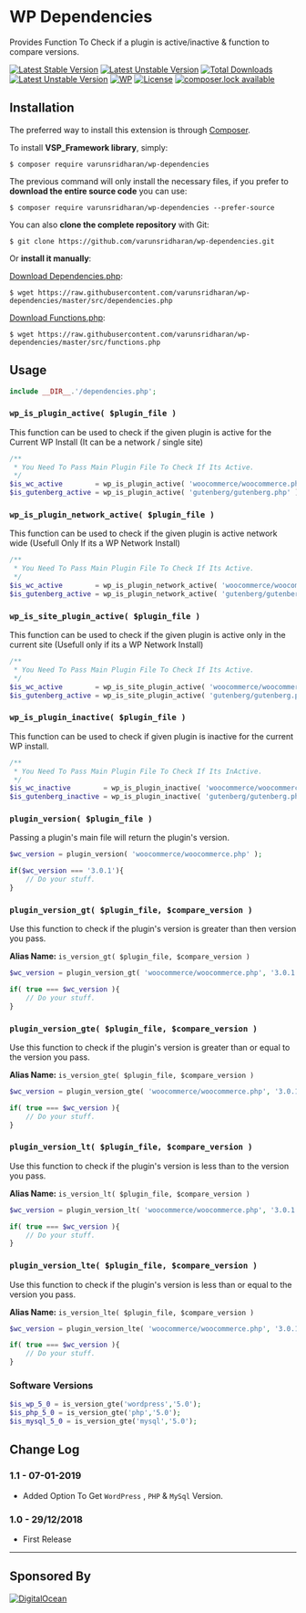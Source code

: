 # WP Dependencies
Provides Function To Check if a plugin is active/inactive & function to compare versions.

[![Latest Stable Version](https://poser.pugx.org/varunsridharan/wp-dependencies/version)](https://packagist.org/packages/varunsridharan/wp-dependencies)
[![Latest Unstable Version](https://poser.pugx.org/varunsridharan/wp-dependencies/v/unstable)](https://packagist.org/packages/varunsridharan/wp-dependencies)
[![Total Downloads](https://poser.pugx.org/varunsridharan/wp-dependencies/downloads)](https://packagist.org/packages/varunsridharan/wp-dependencies)
[![Latest Unstable Version](https://poser.pugx.org/varunsridharan/wp-dependencies/v/unstable)](//packagist.org/packages/varunsridharan/wp-dependencies)
[![WP](https://img.shields.io/badge/WordPress-Standar-1abc9c.svg)](https://github.com/WordPress-Coding-Standards/WordPress-Coding-Standards/)
[![License](https://poser.pugx.org/varunsridharan/wp-dependencies/license)](https://packagist.org/packages/varunsridharan/wp-dependencies)
[![composer.lock available](https://poser.pugx.org/varunsridharan/wp-dependencies/composerlock)](https://packagist.org/packages/varunsridharan/wp-dependencies)

## Installation
The preferred way to install this extension is through [Composer](http://getcomposer.org/download/).

To install **VSP_Framework library**, simply:

    $ composer require varunsridharan/wp-dependencies

The previous command will only install the necessary files, if you prefer to **download the entire source code** you can use:

    $ composer require varunsridharan/wp-dependencies --prefer-source

You can also **clone the complete repository** with Git:

    $ git clone https://github.com/varunsridharan/wp-dependencies.git

Or **install it manually**:

   [Download Dependencies.php](https://raw.githubusercontent.com/varunsridharan/wp-dependencies/master/src/dependencies.php):
    
    $ wget https://raw.githubusercontent.com/varunsridharan/wp-dependencies/master/src/dependencies.php
   
   [Download Functions.php](https://raw.githubusercontent.com/varunsridharan/wp-dependencies/master/src/functions.php):
    
    $ wget https://raw.githubusercontent.com/varunsridharan/wp-dependencies/master/src/functions.php

## Usage

```php
include __DIR__.'/dependencies.php';
```

### `wp_is_plugin_active( $plugin_file )`
This function can be used to check if the given plugin is active for the Current WP Install (It can be a network / single site)
```php
/**
 * You Need To Pass Main Plugin File To Check If Its Active.
 */
$is_wc_active        = wp_is_plugin_active( 'woocommerce/woocommerce.php' );
$is_gutenberg_active = wp_is_plugin_active( 'gutenberg/gutenberg.php' );
```

### `wp_is_plugin_network_active( $plugin_file )`
This function can be used to check if the given plugin is active network wide (Usefull Only If its a WP Network Install)
```php
/**
 * You Need To Pass Main Plugin File To Check If Its Active.
 */
$is_wc_active        = wp_is_plugin_network_active( 'woocommerce/woocommerce.php' );
$is_gutenberg_active = wp_is_plugin_network_active( 'gutenberg/gutenberg.php' );
```

### `wp_is_site_plugin_active( $plugin_file )`
This function can be used to check if the given plugin is active only in the current site (Usefull only if its a WP Network Install)
```php
/**
 * You Need To Pass Main Plugin File To Check If Its Active.
 */
$is_wc_active        = wp_is_site_plugin_active( 'woocommerce/woocommerce.php' );
$is_gutenberg_active = wp_is_site_plugin_active( 'gutenberg/gutenberg.php' );
```

### `wp_is_plugin_inactive( $plugin_file )`
This function can be used to check if given plugin is inactive for the current WP install.
```php
/**
 * You Need To Pass Main Plugin File To Check If Its InActive.
 */
$is_wc_inactive        = wp_is_plugin_inactive( 'woocommerce/woocommerce.php' );
$is_gutenberg_inactive = wp_is_plugin_inactive( 'gutenberg/gutenberg.php' );
```

### `plugin_version( $plugin_file )`
Passing a plugin's main file will return the plugin's version.
```php
$wc_version = plugin_version( 'woocommerce/woocommerce.php' );

if($wc_version === '3.0.1'){
    // Do your stuff.
}
```

### `plugin_version_gt( $plugin_file, $compare_version )`
Use this function to check if the plugin's version is greater than then version you pass.

**Alias Name:** `is_version_gt( $plugin_file, $compare_version )`

```php
$wc_version = plugin_version_gt( 'woocommerce/woocommerce.php', '3.0.1' );

if( true === $wc_version ){
    // Do your stuff.
}
```

### `plugin_version_gte( $plugin_file, $compare_version )`
Use this function to check if the plugin's version is greater than or equal to the version you pass.

**Alias Name:** `is_version_gte( $plugin_file, $compare_version )`

```php
$wc_version = plugin_version_gte( 'woocommerce/woocommerce.php', '3.0.1' );

if( true === $wc_version ){
    // Do your stuff.
}
```

### `plugin_version_lt( $plugin_file, $compare_version )`
Use this function to check if the plugin's version is less than to the version you pass.

**Alias Name:** `is_version_lt( $plugin_file, $compare_version )`

```php
$wc_version = plugin_version_lt( 'woocommerce/woocommerce.php', '3.0.1' );

if( true === $wc_version ){
    // Do your stuff.
}
```

### `plugin_version_lte( $plugin_file, $compare_version )`
Use this function to check if the plugin's version is less than or equal to the version you pass.

**Alias Name:** `is_version_lte( $plugin_file, $compare_version )`

```php
$wc_version = plugin_version_lte( 'woocommerce/woocommerce.php', '3.0.1' );

if( true === $wc_version ){
    // Do your stuff.
}
```

### Software Versions
```php
$is_wp_5_0 = is_version_gte('wordpress','5.0');
$is_php_5_0 = is_version_gte('php','5.0');
$is_mysql_5_0 = is_version_gte('mysql','5.0');
```

## Change Log
### 1.1 - 07-01-2019
* Added Option To Get `WordPress` , `PHP` & `MySql` Version.

### 1.0 - 29/12/2018
* First Release

---
## Sponsored By
[![DigitalOcean](https://vsp.ams3.cdn.digitaloceanspaces.com/cdn/DO_Logo_Horizontal_Blue.png)](https://s.svarun.in/Ef)
